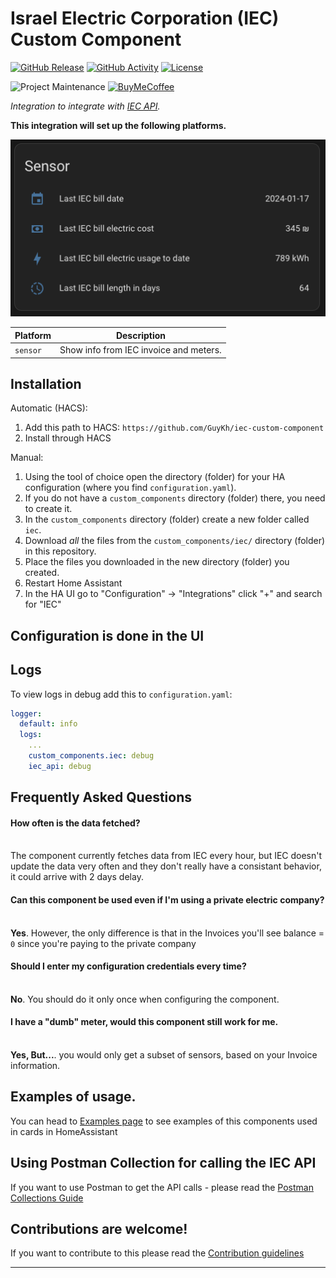 # Israel Electric Corporation (IEC) Custom Component

[![GitHub Release][releases-shield]][releases]
[![GitHub Activity][commits-shield]][commits]
[![License][license-shield]](LICENSE)

![Project Maintenance][maintenance-shield]
[![BuyMeCoffee][buymecoffeebadge]][buymecoffee]


_Integration to integrate with [IEC API][iec]._

**This integration will set up the following platforms.**

![Example Image][exampleimg]


Platform | Description
-- | --
`sensor` | Show info from IEC invoice and meters.

## Installation

Automatic (HACS):
1. Add this path to HACS: `https://github.com/GuyKh/iec-custom-component`
2. Install through HACS

Manual:
1. Using the tool of choice open the directory (folder) for your HA configuration (where you find `configuration.yaml`).
1. If you do not have a `custom_components` directory (folder) there, you need to create it.
1. In the `custom_components` directory (folder) create a new folder called `iec`.
1. Download _all_ the files from the `custom_components/iec/` directory (folder) in this repository.
1. Place the files you downloaded in the new directory (folder) you created.
1. Restart Home Assistant
1. In the HA UI go to "Configuration" -> "Integrations" click "+" and search for "IEC"

## Configuration is done in the UI

## Logs
To view logs in debug add this to `configuration.yaml`:

```yaml
logger:
  default: info
  logs:
    ...
    custom_components.iec: debug
    iec_api: debug
```

<!---->

## Frequently Asked Questions

#### How often is the data fetched?
<br> The component currently fetches data from IEC every hour, but IEC doesn't update the data very often and they don't really have a consistant behavior, it could arrive with 2 days delay.

#### Can this component be used even if I'm using a private electric company? 
<br> **Yes**. However, the only difference is that in the Invoices you'll see balance = `0` since you're paying to the private company

#### Should I enter my configuration credentials every time?
<br> **No**. You should do it only once when configuring the component.


#### I have a "dumb" meter, would this component still work for me.
<br> **Yes, But...**. you would only get a subset of sensors, based on your Invoice information.

<!---->

## Examples of usage.
You can head to [Examples page](examples.md) to see examples of this components used in cards in HomeAssistant

<!---->

## Using Postman Collection for calling the IEC API

If you want to use Postman to get the API calls - please read the [Postman Collections Guide](https://github.com/GuyKh/py-iec-api/blob/main/POSTMAN.md)

<!---->

## Contributions are welcome!

If you want to contribute to this please read the [Contribution guidelines](CONTRIBUTING.md)

***

[iec]: https://www.iec.co.il/home
[buymecoffee]: https://www.buymeacoffee.com/guykh
[buymecoffeebadge]: https://img.shields.io/badge/buy%20me%20a%20coffee-donate-yellow.svg?style=for-the-badge
[commits-shield]: https://img.shields.io/github/commit-activity/y/guykh/iec-custom-component.svg?style=for-the-badge
[commits]: https://github.com/guykh/iec-custom-component/commits/main
[exampleimg]: example.png
[license-shield]: https://img.shields.io/github/license/guykh/iec-custom-component.svg?style=for-the-badge
[maintenance-shield]: https://img.shields.io/badge/maintainer-Guy%20Khmelnitsky%20%40GuyKh-blue.svg?style=for-the-badge
[releases-shield]: https://img.shields.io/github/release/guykh/iec-custom-component.svg?style=for-the-badge
[releases]: https://github.com/guykh/iec-custom-component/releases
